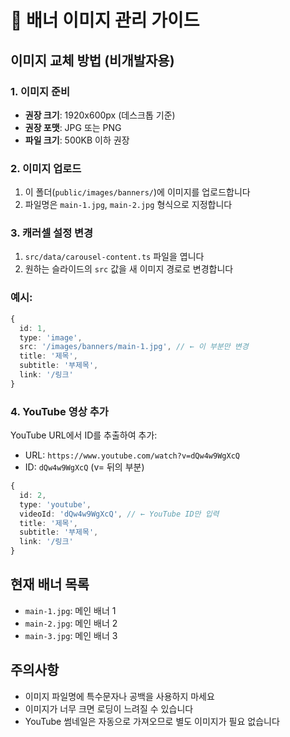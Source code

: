 # 📸 배너 이미지 관리 가이드

## 이미지 교체 방법 (비개발자용)

### 1. 이미지 준비
- **권장 크기**: 1920x600px (데스크톱 기준)
- **권장 포맷**: JPG 또는 PNG
- **파일 크기**: 500KB 이하 권장

### 2. 이미지 업로드
1. 이 폴더(`public/images/banners/`)에 이미지를 업로드합니다
2. 파일명은 `main-1.jpg`, `main-2.jpg` 형식으로 지정합니다

### 3. 캐러셀 설정 변경
1. `src/data/carousel-content.ts` 파일을 엽니다
2. 원하는 슬라이드의 `src` 값을 새 이미지 경로로 변경합니다

### 예시:
```typescript
{
  id: 1,
  type: 'image',
  src: '/images/banners/main-1.jpg', // ← 이 부분만 변경
  title: '제목',
  subtitle: '부제목',
  link: '/링크'
}
```

### 4. YouTube 영상 추가
YouTube URL에서 ID를 추출하여 추가:
- URL: `https://www.youtube.com/watch?v=dQw4w9WgXcQ`
- ID: `dQw4w9WgXcQ` (v= 뒤의 부분)

```typescript
{
  id: 2,
  type: 'youtube',
  videoId: 'dQw4w9WgXcQ', // ← YouTube ID만 입력
  title: '제목',
  subtitle: '부제목',
  link: '/링크'
}
```

## 현재 배너 목록
- `main-1.jpg`: 메인 배너 1
- `main-2.jpg`: 메인 배너 2
- `main-3.jpg`: 메인 배너 3

## 주의사항
- 이미지 파일명에 특수문자나 공백을 사용하지 마세요
- 이미지가 너무 크면 로딩이 느려질 수 있습니다
- YouTube 썸네일은 자동으로 가져오므로 별도 이미지가 필요 없습니다